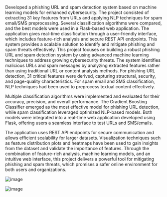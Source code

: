 Developed a phishing URL and spam detection system based on machine learning models for enhanced cybersecurity. The project consisted of extracting 31 key features from URLs and applying NLP techniques for spam email/SMS preprocessing. Several classification algorithms were compared, and the best models were used in a Flask-based web application. The application gives real-time classification through a user-friendly interface, which includes feature-rich analysis and secure REST API endpoints. This system provides a scalable solution to identify and mitigate phishing and spam threats effectively.
This project focuses on building a robust phishing URL and spam detection system by using advanced machine learning techniques to address growing cybersecurity threats. The system identifies malicious URLs and spam messages by analyzing extracted features rather than using traditional URL or content analysis methods. For phishing URL detection, 31 critical features were derived, capturing structural, security, and page-quality characteristics. For spam email and SMS classification, NLP techniques had been used to preprocess textual content effectively.

Multiple classification algorithms were implemented and evaluated for their accuracy, precision, and overall performance. The Gradient Boosting Classifier emerged as the most effective model for phishing URL detection, while spam classification leveraged optimized NLP-based models. Both models were integrated into a real-time web application developed using Flask, offering users a seamless interface to test URLs and SMS/emails.

The application uses REST API endpoints for secure communication and allows efficient scalability for larger datasets. Visualization techniques such as feature distribution plots and heatmaps have been used to gain insights from the dataset and validate the importance of features. Through the combination of feature-rich analysis, machine learning models, and an intuitive web interface, this project delivers a powerful tool for mitigating phishing and spam threats, which promises a safer online environment for both users and organizations.


![image](https://github.com/user-attachments/assets/396665be-aa87-4b4c-aa10-10bc10252701)


![image](https://github.com/user-attachments/assets/0c9a221e-c9f9-4d9e-8e68-3044d51f8b11)
